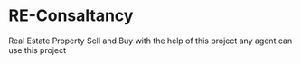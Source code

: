 # RE-Consaltancy
Real Estate Property Sell and Buy with the help of this project any agent can use this project
